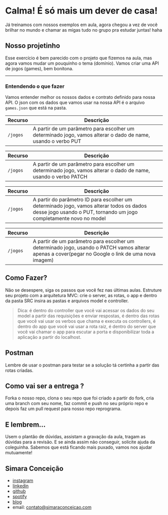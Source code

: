 # Calma! É só mais um dever de casa!

Já treinamos com nossos exemplos em aula, agora chegou a vez de você brilhar no mundo e chamar as migas tudo no grupo pra estudar juntas! haha

## Nosso projetinho

Esse exercício é bem parecido com o projeto que fizemos na aula, mas agora vamos mudar um pouquinho o tema (domínio). Vamos criar uma API de jogos (games), bem bonitona.

---

### Entendendo o que fazer

Vamos entender melhor os nossos dados e contrato definido para nossa API. 
O json com os dados que vamos usar na nossa API é o arquivo `games.json` que está na pasta.


| Recurso | Descrição |
| --- | --- |
| `/jogos` | A partir de um parâmetro para escolher um determinado jogo, vamos alterar o dado de name, usando o verbo PUT|

| Recurso | Descrição |
| --- | --- |
| `/jogos` |  A partir de um parâmetro para escolher um determinado jogo, vamos alterar o dado de name, usando o verbo PATCH|

| Recurso | Descrição |
| --- | --- |
| `/jogos` | A partir do parâmetro ID para escolher um determinado jogo, vamos alterar todos os dados desse jogo usando o PUT, tornando um jogo completamente novo no model|

| Recurso | Descrição |
| --- | --- |
| `/jogos` | A partir de um parâmetro para escolher um determinado jogo, usando o PATCH vamos alterar apenas a cover(pegar no Google o link de uma nova imagem)|


## Como Fazer?

Não se desespere, siga os passos que você fez nas últimas aulas. Estruture seu projeto com a arquitetura MVC: crie o server, as rotas, o app e dentro da pasta SRC insira as pastas e arquivos model e controller. 

> Dica: é dentro do controller que você vai acessar os dados do seu model a partir das requisições e enviar respostas, é dentro das rotas que você vai usar os verbos que chama e executa os controllers, é dentro do app que você vai usar a rota raiz, é dentro do server que você vai chamar o app para escutar a porta e disponibilizar toda a aplicação a partir do localhost. 

## Postman

Lembre de usar o postman para testar se a solução tá certinha a partir das rotas criadas.


## Como vai ser a entrega ?

Forka o nosso repo, clona o seu repo que foi criado a partir do fork, cria uma branch com seu nome, faz commit e push no seu próprio repo e depois faz um pull request para nosso repo reprograma.

## E lembrem...
Usem o plantão de dúvidas, assistam a gravação da aula, tragam as dúvidas para a revisão. E se ainda assim não conseguir, solicite ajuda da coleguinha. Sabemos que está ficando mais puxado, vamos nos ajudar mutuamente!

## Simara Conceição
- [instagram](https://www.instagram.com/simara_conceicao)
- [linkedin](https://www.linkedin.com/in/simaraconceicao/)
- [github](https://github.com/simaraconceicao)
- [spotify](https://open.spotify.com/show/59vCz4TY6tPHXW26qJknh3)
- [blog](https://simaraconceicao.com/blog)
- email: contato@simaraconceicao.com

